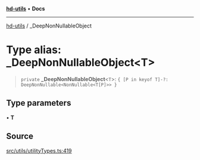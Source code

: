 [**hd-utils**](../README.md) • **Docs**

***

[hd-utils](../globals.md) / \_DeepNonNullableObject

# Type alias: \_DeepNonNullableObject\<T\>

> `private` **\_DeepNonNullableObject**\<`T`\>: `{ [P in keyof T]-?: DeepNonNullable<NonNullable<T[P]>> }`

## Type parameters

• **T**

## Source

[src/utils/utilityTypes.ts:419](https://github.com/AhmadHddad/h-utils/blob/8e9e542f98b1a43a336ce585dc8666b21b0e894d/src/utils/utilityTypes.ts#L419)
